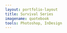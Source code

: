 ```yaml
---
layout: portfolio-layout
title: Survival Series
imagename: quotebook
tools: Photoshop, InDesign
---
```

